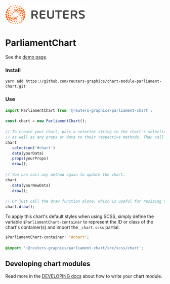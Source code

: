 ![](./badge.svg)

# ParliamentChart

See the [demo page](https://reuters-graphics.github.io/chart-module-parliament-chart/).

### Install

```
yarn add https://github.com/reuters-graphics/chart-module-parliament-chart.git
```

### Use

```javascript
import ParliamentChart from '@reuters-graphics/parliament-chart';

const chart = new ParliamentChart();

// To create your chart, pass a selector string to the chart's selection method,
// as well as any props or data to their respective methods. Then call draw.
chart
  .selection('#chart')
  .data(yourData)
  .props(yourProps)
  .draw();

// You can call any method again to update the chart.
chart
  .data(yourNewData)
  .draw();

// Or just call the draw function alone, which is useful for resizing the chart.
chart.draw();
```

To apply this chart's default styles when using SCSS, simply define the variable `$ParliamentChart-container` to represent the ID or class of the chart's container(s) and import the `_chart.scss` partial.

```CSS
$ParliamentChart-container: '#chart';

@import '~@reuters-graphics/parliament-chart/src/scss/chart';
```

## Developing chart modules

Read more in the [DEVELOPING docs](./DEVELOPING.md) about how to write your chart module.
